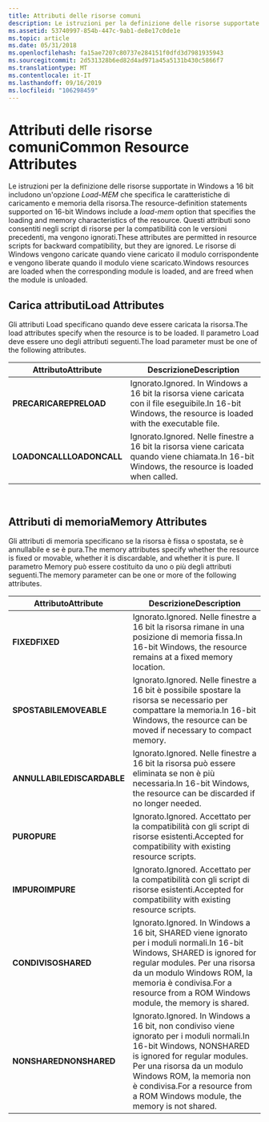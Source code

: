 ```yaml
---
title: Attributi delle risorse comuni
description: Le istruzioni per la definizione delle risorse supportate in Windows a 16 bit includono un'opzione Load-MEM che specifica le caratteristiche di caricamento e memoria della risorsa.
ms.assetid: 53740997-854b-447c-9ab1-de8e17c0de1e
ms.topic: article
ms.date: 05/31/2018
ms.openlocfilehash: fa15ae7207c80737e284151f0dfd3d7981935943
ms.sourcegitcommit: 2d531328b6ed82d4ad971a45a5131b430c5866f7
ms.translationtype: MT
ms.contentlocale: it-IT
ms.lasthandoff: 09/16/2019
ms.locfileid: "106298459"
---
```

# <a name="common-resource-attributes"></a><span data-ttu-id="0bfe8-103">Attributi delle risorse comuni</span><span class="sxs-lookup"><span data-stu-id="0bfe8-103">Common Resource Attributes</span></span>

<span data-ttu-id="0bfe8-104">Le istruzioni per la definizione delle risorse supportate in Windows a 16 bit includono un'opzione *Load-MEM* che specifica le caratteristiche di caricamento e memoria della risorsa.</span><span class="sxs-lookup"><span data-stu-id="0bfe8-104">The resource-definition statements supported on 16-bit Windows include a *load-mem* option that specifies the loading and memory characteristics of the resource.</span></span> <span data-ttu-id="0bfe8-105">Questi attributi sono consentiti negli script di risorse per la compatibilità con le versioni precedenti, ma vengono ignorati.</span><span class="sxs-lookup"><span data-stu-id="0bfe8-105">These attributes are permitted in resource scripts for backward compatibility, but they are ignored.</span></span> <span data-ttu-id="0bfe8-106">Le risorse di Windows vengono caricate quando viene caricato il modulo corrispondente e vengono liberate quando il modulo viene scaricato.</span><span class="sxs-lookup"><span data-stu-id="0bfe8-106">Windows resources are loaded when the corresponding module is loaded, and are freed when the module is unloaded.</span></span>

## <a name="load-attributes"></a><span data-ttu-id="0bfe8-107">Carica attributi</span><span class="sxs-lookup"><span data-stu-id="0bfe8-107">Load Attributes</span></span>

<span data-ttu-id="0bfe8-108">Gli attributi Load specificano quando deve essere caricata la risorsa.</span><span class="sxs-lookup"><span data-stu-id="0bfe8-108">The load attributes specify when the resource is to be loaded.</span></span> <span data-ttu-id="0bfe8-109">Il parametro Load deve essere uno degli attributi seguenti.</span><span class="sxs-lookup"><span data-stu-id="0bfe8-109">The load parameter must be one of the following attributes.</span></span>



| <span data-ttu-id="0bfe8-110">Attributo</span><span class="sxs-lookup"><span data-stu-id="0bfe8-110">Attribute</span></span>      | <span data-ttu-id="0bfe8-111">Descrizione</span><span class="sxs-lookup"><span data-stu-id="0bfe8-111">Description</span></span>                                                                  |
|----------------|------------------------------------------------------------------------------|
| <span data-ttu-id="0bfe8-112">**PRECARICARE**</span><span class="sxs-lookup"><span data-stu-id="0bfe8-112">**PRELOAD**</span></span>    | <span data-ttu-id="0bfe8-113">Ignorato.</span><span class="sxs-lookup"><span data-stu-id="0bfe8-113">Ignored.</span></span> <span data-ttu-id="0bfe8-114">In Windows a 16 bit la risorsa viene caricata con il file eseguibile.</span><span class="sxs-lookup"><span data-stu-id="0bfe8-114">In 16-bit Windows, the resource is loaded with the executable file.</span></span> |
| <span data-ttu-id="0bfe8-115">**LOADONCALL**</span><span class="sxs-lookup"><span data-stu-id="0bfe8-115">**LOADONCALL**</span></span> | <span data-ttu-id="0bfe8-116">Ignorato.</span><span class="sxs-lookup"><span data-stu-id="0bfe8-116">Ignored.</span></span> <span data-ttu-id="0bfe8-117">Nelle finestre a 16 bit la risorsa viene caricata quando viene chiamata.</span><span class="sxs-lookup"><span data-stu-id="0bfe8-117">In 16-bit Windows, the resource is loaded when called.</span></span>              |



 

## <a name="memory-attributes"></a><span data-ttu-id="0bfe8-118">Attributi di memoria</span><span class="sxs-lookup"><span data-stu-id="0bfe8-118">Memory Attributes</span></span>

<span data-ttu-id="0bfe8-119">Gli attributi di memoria specificano se la risorsa è fissa o spostata, se è annullabile e se è pura.</span><span class="sxs-lookup"><span data-stu-id="0bfe8-119">The memory attributes specify whether the resource is fixed or movable, whether it is discardable, and whether it is pure.</span></span> <span data-ttu-id="0bfe8-120">Il parametro Memory può essere costituito da uno o più degli attributi seguenti.</span><span class="sxs-lookup"><span data-stu-id="0bfe8-120">The memory parameter can be one or more of the following attributes.</span></span>



| <span data-ttu-id="0bfe8-121">Attributo</span><span class="sxs-lookup"><span data-stu-id="0bfe8-121">Attribute</span></span>       | <span data-ttu-id="0bfe8-122">Descrizione</span><span class="sxs-lookup"><span data-stu-id="0bfe8-122">Description</span></span>                                                                                                                               |
|-----------------|-------------------------------------------------------------------------------------------------------------------------------------------|
| <span data-ttu-id="0bfe8-123">**FIXED**</span><span class="sxs-lookup"><span data-stu-id="0bfe8-123">**FIXED**</span></span>       | <span data-ttu-id="0bfe8-124">Ignorato.</span><span class="sxs-lookup"><span data-stu-id="0bfe8-124">Ignored.</span></span> <span data-ttu-id="0bfe8-125">Nelle finestre a 16 bit la risorsa rimane in una posizione di memoria fissa.</span><span class="sxs-lookup"><span data-stu-id="0bfe8-125">In 16-bit Windows, the resource remains at a fixed memory location.</span></span>                                                              |
| <span data-ttu-id="0bfe8-126">**SPOSTABILE**</span><span class="sxs-lookup"><span data-stu-id="0bfe8-126">**MOVEABLE**</span></span>    | <span data-ttu-id="0bfe8-127">Ignorato.</span><span class="sxs-lookup"><span data-stu-id="0bfe8-127">Ignored.</span></span> <span data-ttu-id="0bfe8-128">Nelle finestre a 16 bit è possibile spostare la risorsa se necessario per compattare la memoria.</span><span class="sxs-lookup"><span data-stu-id="0bfe8-128">In 16-bit Windows, the resource can be moved if necessary to compact memory.</span></span>                                                     |
| <span data-ttu-id="0bfe8-129">**ANNULLABILE**</span><span class="sxs-lookup"><span data-stu-id="0bfe8-129">**DISCARDABLE**</span></span> | <span data-ttu-id="0bfe8-130">Ignorato.</span><span class="sxs-lookup"><span data-stu-id="0bfe8-130">Ignored.</span></span> <span data-ttu-id="0bfe8-131">Nelle finestre a 16 bit la risorsa può essere eliminata se non è più necessaria.</span><span class="sxs-lookup"><span data-stu-id="0bfe8-131">In 16-bit Windows, the resource can be discarded if no longer needed.</span></span>                                                            |
| <span data-ttu-id="0bfe8-132">**PURO**</span><span class="sxs-lookup"><span data-stu-id="0bfe8-132">**PURE**</span></span>        | <span data-ttu-id="0bfe8-133">Ignorato.</span><span class="sxs-lookup"><span data-stu-id="0bfe8-133">Ignored.</span></span> <span data-ttu-id="0bfe8-134">Accettato per la compatibilità con gli script di risorse esistenti.</span><span class="sxs-lookup"><span data-stu-id="0bfe8-134">Accepted for compatibility with existing resource scripts.</span></span>                                                                       |
| <span data-ttu-id="0bfe8-135">**IMPURO**</span><span class="sxs-lookup"><span data-stu-id="0bfe8-135">**IMPURE**</span></span>      | <span data-ttu-id="0bfe8-136">Ignorato.</span><span class="sxs-lookup"><span data-stu-id="0bfe8-136">Ignored.</span></span> <span data-ttu-id="0bfe8-137">Accettato per la compatibilità con gli script di risorse esistenti.</span><span class="sxs-lookup"><span data-stu-id="0bfe8-137">Accepted for compatibility with existing resource scripts.</span></span>                                                                       |
| <span data-ttu-id="0bfe8-138">**CONDIVISO**</span><span class="sxs-lookup"><span data-stu-id="0bfe8-138">**SHARED**</span></span>      | <span data-ttu-id="0bfe8-139">Ignorato.</span><span class="sxs-lookup"><span data-stu-id="0bfe8-139">Ignored.</span></span> <span data-ttu-id="0bfe8-140">In Windows a 16 bit, SHARED viene ignorato per i moduli normali.</span><span class="sxs-lookup"><span data-stu-id="0bfe8-140">In 16-bit Windows, SHARED is ignored for regular modules.</span></span> <span data-ttu-id="0bfe8-141">Per una risorsa da un modulo Windows ROM, la memoria è condivisa.</span><span class="sxs-lookup"><span data-stu-id="0bfe8-141">For a resource from a ROM Windows module, the memory is shared.</span></span>        |
| <span data-ttu-id="0bfe8-142">**NONSHARED**</span><span class="sxs-lookup"><span data-stu-id="0bfe8-142">**NONSHARED**</span></span>   | <span data-ttu-id="0bfe8-143">Ignorato.</span><span class="sxs-lookup"><span data-stu-id="0bfe8-143">Ignored.</span></span> <span data-ttu-id="0bfe8-144">In Windows a 16 bit, non condiviso viene ignorato per i moduli normali.</span><span class="sxs-lookup"><span data-stu-id="0bfe8-144">In 16-bit Windows, NONSHARED is ignored for regular modules.</span></span> <span data-ttu-id="0bfe8-145">Per una risorsa da un modulo Windows ROM, la memoria non è condivisa.</span><span class="sxs-lookup"><span data-stu-id="0bfe8-145">For a resource from a ROM Windows module, the memory is not shared.</span></span> |



 

 

 




